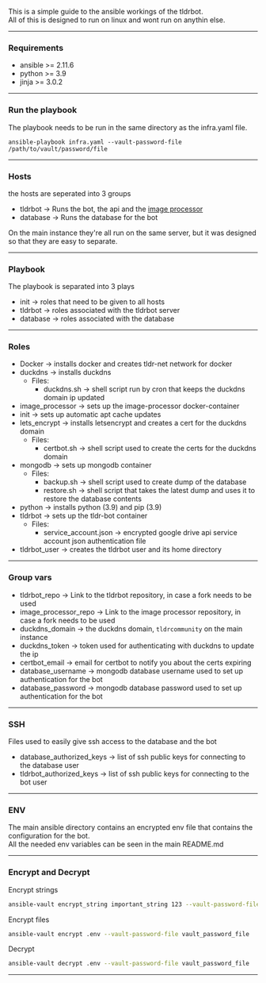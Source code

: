 This is a simple guide to the ansible workings of the tldrbot. \
All of this is designed to run on linux and wont run on anythin else.
___
### Requirements
* ansible >= 2.11.6
* python >= 3.9
* jinja >= 3.0.2
___
### Run the playbook
The playbook needs to be run in the same directory as the infra.yaml file.
```shell
ansible-playbook infra.yaml --vault-password-file /path/to/vault/password/file
```
___
### Hosts
the hosts are seperated into 3 groups
* tldrbot -> Runs the bot, the api and the [image processor](https://github.com/Hattyot/image_processor)
* database -> Runs the database for the bot

On the main instance they're all run on the same server, but it was designed so that they are easy to separate.
___
### Playbook
The playbook is separated into 3 plays
* init -> roles that need to be given to all hosts
* tldrbot -> roles associated with the tldrbot server
* database -> roles associated with the database
___
### Roles
* Docker -> installs docker and creates tldr-net network for docker
* duckdns -> installs duckdns
  * Files:
    * duckdns.sh -> shell script run by cron that keeps the duckdns domain ip updated
* image_processor -> sets up the image-processor docker-container 
* init -> sets up automatic apt cache updates
* lets_encrypt -> installs letsencrypt and creates a cert for the duckdns domain
    * Files:
        * certbot.sh -> shell script used to create the certs for the duckdns domain
* mongodb -> sets up mongodb container
    * Files:
        * backup.sh -> shell script used to create dump of the database
        * restore.sh -> shell script that takes the latest dump and uses it to restore the database contents
* python -> installs python (3.9) and pip (3.9)
* tldrbot -> sets up the tldr-bot container
    * Files:
        * service_account.json -> encrypted google drive api service account json authentication file
* tldrbot_user -> creates the tldrbot user and its home directory
___
### Group vars
* tldrbot_repo -> Link to the tldrbot repository, in case a fork needs to be used
* image_processor_repo -> Link to the image processor repository, in case a fork needs to be used
* duckdns_domain -> the duckdns domain, `tldrcommunity` on the main instance
* duckdns_token -> token used for authenticating with duckdns to update the ip
* certbot_email -> email for certbot to notify you about the certs expiring
* database_username -> mongodb database username used to set up authentication for the bot
* database_password -> mongodb database password used to set up authentication for the bot
___
### SSH
Files used to easily give ssh access to the database and the bot
* database_authorized_keys -> list of ssh public keys for connecting to the database user
* tldrbot_authorized_keys -> list of ssh public keys for connecting to the bot user
___
### ENV
The main ansible directory contains an encrypted env file that contains the configuration for the bot. \
All the needed env variables can be seen in the main README.md
___
### Encrypt and Decrypt
Encrypt strings
```bash
ansible-vault encrypt_string important_string 123 --vault-password-file vault_password_file
```
Encrypt files
```bash
ansible-vault encrypt .env --vault-password-file vault_password_file
```

Decrypt
```bash
ansible-vault decrypt .env --vault-password-file vault_password_file
```
___